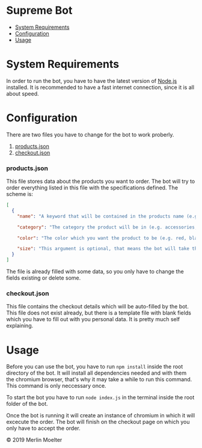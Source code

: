 # Supreme Bot
* [System Requirements](#anchor-requirements)
* [Configuration](#anchor-configuration)
* [Usage](#anchor-usage)

<a name="anchor-requirements"></a>
# System Requirements
In order to run the bot, you have to have the latest version of [Node.js](https://nodejs.org/en/download/) installed.
It is recommended to have a fast internet connection, since it is all about speed.

<a name="anchor-configuration"></a>
# Configuration
There are two files you have to change for the bot to work proberly.
1. [products.json](#anchor-configuration-products)
1. [checkout.json](#anchor-configuration-checkout)
<a name="anchor-configuration-config"></a>
### products.json
This file stores data about the products you want to order. The bot will try to order everything listed in this file with the specifications defined. The scheme is:
```JSON
[
  {
    "name": "A keyword that will be contained in the products name (e.g. the name is 'Supreme®/Nike®/NBA Headband' your keyword could be 'Headband')",

    "category": "The category the product will be in (e.g. accessories, tshirts, hats, ...)",

    "color": "The color which you want the product to be (e.g. red, black, yellow, ...)",

    "size": "This argument is optional, that means the bot will take the smallest available size if nothing is specified here. (e.g. small, medium, large, ...)"
  }
]
```
The file is already filled with some data, so you only have to change the fields existing or delete some.

<a name="anchor-configuration-checkout"></a>
### checkout.json
This file contains the checkout details which will be auto-filled by the bot. This file does not exist already, but there is a template file with blank fields which you have to fill out with you personal data. It is pretty much self explaining.

<a name="anchor-usage"></a>
# Usage
Before you can use the bot, you have to run ``npm install`` inside the root directory of the bot. It will install all dependencies needed and with them the chromium browser, that's why it may take a while to run this command. This command is only neccessary once.

To start the bot you have to run ``node index.js`` in the terminal inside the root folder of the bot.

Once the bot is running it will create an instance of chromium in which it will excecute the order. The bot will finish on the checkout page on which you only have to accept the order. 

&copy; 2019 Merlin Moelter
